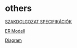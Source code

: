 # others
[SZAKDOLGOZAT SPECIFIKÁCIÓK](https://docs.google.com/document/d/1Ibcoaor3F0-H3HoQ__S_1-TJu3bi8KkvZY6Q2pAjAks/edit?usp=sharing)

[ER Modell](https://drive.google.com/file/d/1t9M58bwZVSsM0d6_AlPPXb-jIJpU6NCZ/view?usp=sharing)

[Diagram](https://drive.google.com/file/d/1gkEQkubaMbq1kzfrUeRWBxUb2Fe0fyNE/view?usp=share_link)
